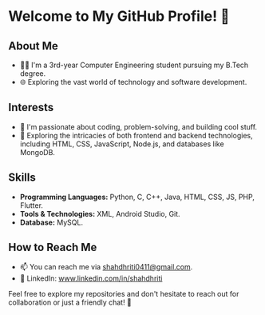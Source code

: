# Welcome to My GitHub Profile! 👋

## About Me
- 👨‍💻 I'm a 3rd-year Computer Engineering student pursuing my B.Tech degree.
- 🌐 Exploring the vast world of technology and software development.

## Interests
- 👀 I'm passionate about coding, problem-solving, and building cool stuff.
- 🚀 Exploring the intricacies of both frontend and backend technologies, including HTML, CSS, JavaScript, Node.js, and databases like MongoDB.

## Skills

- **Programming Languages:**
Python, C, C++, Java, HTML, CSS, JS, PHP, Flutter.
- **Tools & Technologies:**
XML, Android Studio, Git.
- **Database:**
MySQL.

## How to Reach Me
- 📫 You can reach me via shahdhriti0411@gmail.com.
- 💼 LinkedIn: www.linkedin.com/in/shahdhriti

Feel free to explore my repositories and don't hesitate to reach out for collaboration or just a friendly chat! 🚀
